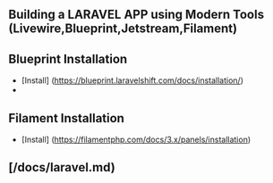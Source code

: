 ## Building a LARAVEL APP using Modern Tools (Livewire,Blueprint,Jetstream,Filament)

## Blueprint Installation
- [Install] (https://blueprint.laravelshift.com/docs/installation/)
- 
## Filament Installation
- [Install] (https://filamentphp.com/docs/3.x/panels/installation)

## [/docs/laravel.md)
